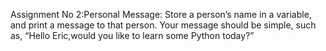 Assignment No 2:Personal Message: 
Store a person’s name in a variable, and print a message to that person. Your message should be simple, such as, “Hello Eric,would you like to learn some Python today?”